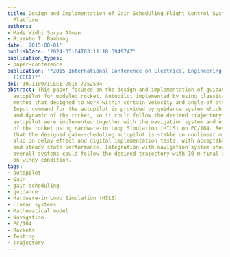 ```yaml
---
title: Design and Implementation of Gain-Scheduling Flight Control System on PC/104
  Platform
authors:
- Made Widhi Surya Atman
- Riyanto T. Bambang
date: '2015-08-01'
publishDate: '2024-05-04T03:11:18.394974Z'
publication_types:
- paper-conference
publication: '*2015 International Conference on Electrical Engineering and Informatics
  (ICEEI)*'
doi: 10.1109/ICEEI.2015.7352504
abstract: This paper focused on the design and implementation of guidance and gain-scheduling
  autopilot for modeled rocket. Autopilot implemented by using classical gain-scheduling
  method that designed to work within certain velocity and angle-of-attack (AOA).
  Input command for the autopilot is provided by guidance system which processed kinematic
  and dynamic of the rocket, so it could follow the desired trajectory. Guidance and
  autopilot were implemented together with the navigation system and nonlinear model
  of the rocket using Hardware-in Loop Simulation (HILS) on PC/104. Results showed
  that the designed gain-scheduling autopilot is stable on nonlinear model tests and
  also on delay effect and digital implementation tests, with acceptable transient
  and steady state performance. Integration with navigation system showed that the
  overall systems could follow the desired trajectory with 10 m final error distance
  on windy condition.
tags:
- autopilot
- Gain
- gain-scheduling
- guidance
- Hardware-in Loop Simulation (HILS)
- Linear systems
- Mathematical model
- Navigation
- PC/104
- Rockets
- Testing
- Trajectory
---
```

